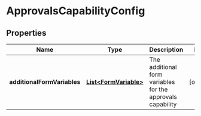 

# ApprovalsCapabilityConfig


## Properties

| Name | Type | Description | Notes |
|------------ | ------------- | ------------- | -------------|
|**additionalFormVariables** | [**List&lt;FormVariable&gt;**](FormVariable.md) | The additional form variables for the approvals capability |  [optional] |



